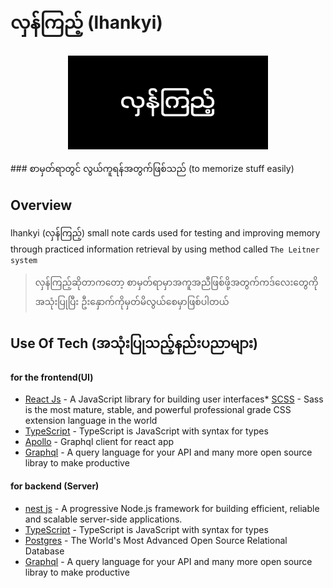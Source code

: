 # လှန်ကြည့် (lhankyi)
<p align="center">
  <a href="https://lhankyi.vercel.app/" target="blank"><img src="https://github.com/mgkyawmyotun/lhankyi/blob/main/design/logo.png" width="320" alt="Logo" /></a>
</p>
### စာမှတ်ရာတွင် လွယ်ကူရန်အတွက်ဖြစ်သည် (to memorize stuff easily)

## Overview
lhankyi (လှန်ကြည့်) small note cards used for testing and improving memory through practiced information retrieval by using method called `The Leitner system`


> လှန်ကြည့်ဆိုတာကတော့ စာမှတ်ရာမှာအကူအညီဖြစ်ဖို့အတွက်ကဒ်လေးတွေကိုအသုံးပြုပြီး ဦးနှောက်ကိုမှတ်မိလွယ်စေမှာဖြစ်ပါတယ်


## Use Of Tech (အသုံးပြုသည့်နည်းပညာများ)

#### for the frontend(UI)
* [React Js](https://reactjs.org/) - A JavaScript library for building user interfaces* [SCSS](https://sass-lang.com/) - Sass is the most mature, stable, and powerful professional grade CSS extension language in the world
* [TypeScript](https://www.typescriptlang.org/) - TypeScript is JavaScript with syntax for types
* [Apollo](https://www.apollographql.com/) - Graphql client for react app
* [Graphql](https://graphql.org/) - A query language for your API
and many more open source libray to make productive 

#### for backend (Server)

* [nest js](https://nestjs.com/) - A progressive Node.js framework for building efficient, reliable and scalable server-side applications.
* [TypeScript](https://www.typescriptlang.org/) - TypeScript is JavaScript with syntax for types
* [Postgres](https://www.postgresql.org/) - The World's Most Advanced Open Source Relational Database
* [Graphql](https://graphql.org/) - A query language for your API
and many more open source libray to make productive 